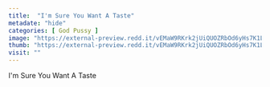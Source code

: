 ```yaml
---
title:  "I'm Sure You Want A Taste"
metadate: "hide"
categories: [ God Pussy ]
image: "https://external-preview.redd.it/vEMaW9RKrk2jUiQUOZRbOd6yHs7K1LwiFqgOAs59Y2w.jpg?auto=webp&s=5ce92245211e309268b72883ee8f24140c3fd691"
thumb: "https://external-preview.redd.it/vEMaW9RKrk2jUiQUOZRbOd6yHs7K1LwiFqgOAs59Y2w.jpg?width=1080&crop=smart&auto=webp&s=cae4040b933572d8e2192e81e522dec0a26c69c1"
visit: ""
---
```

I'm Sure You Want A Taste
